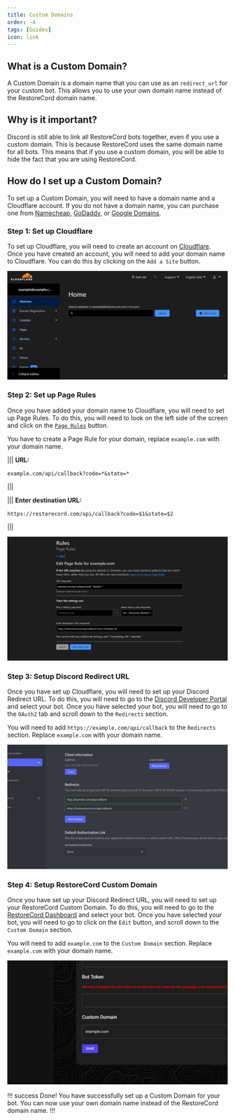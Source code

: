 ```yaml
---
title: Custom Domains
order: -4
tags: [Guides]
icon: link
---
```


## What is a Custom Domain?

A Custom Domain is a domain name that you can use as an `redirect_url` for your custom bot. This allows you to use your own domain name instead of the RestoreCord domain name.

## Why is it important?

Discord is still able to link all RestoreCord bots together, even if you use a custom domain. This is because RestoreCord uses the same domain name for all bots. This means that if you use a custom domain, you will be able to hide the fact that you are using RestoreCord.

## How do I set up a Custom Domain?

To set up a Custom Domain, you will need to have a domain name and a Cloudflare account. If you do not have a domain name, you can purchase one from [Namecheap](https://www.namecheap.com/), [GoDaddy](https://www.godaddy.com/), or [Google Domains](https://domains.google/).

### Step 1: Set up Cloudflare

To set up Cloudflare, you will need to create an account on [Cloudflare](https://www.cloudflare.com/). Once you have created an account, you will need to add your domain name to Cloudflare. You can do this by clicking on the `Add a Site` button.

![](../static/DomainSetup/cloudflare_add_site.gif)

### Step 2: Set up Page Rules

Once you have added your domain name to Cloudflare, you will need to set up Page Rules. To do this, you will need to look on the left side of the screen and click on the [`Page Rules`](https://dash.cloudflare.com/?to=/:account/:zone/rules) button.

You have to create a Page Rule for your domain, replace `example.com` with your domain name.

||| **URL:**

```
example.com/api/callback?code=*&state=*
```

|||

||| **Enter destination URL:**

```
https://restorecord.com/api/callback?code=$1&state=$2
```

|||

![](../static/DomainSetup/cloudflare_page_rules.png)

### Step 3: Setup Discord Redirect URL

Once you have set up Cloudflare, you will need to set up your Discord Redirect URL. To do this, you will need to go to the [Discord Developer Portal](https://discord.com/developers/applications) and select your bot. Once you have selected your bot, you will need to go to the `OAuth2` tab and scroll down to the `Redirects` section.

You will need to add `https://example.com/api/callback` to the `Redirects` section. Replace `example.com` with your domain name.

![](../static/DomainSetup/discord_redirect_url.png)

### Step 4: Setup RestoreCord Custom Domain

Once you have set up your Discord Redirect URL, you will need to set up your RestoreCord Custom Domain. To do this, you will need to go to the [RestoreCord Dashboard](https://restr.co/bots) and select your bot. Once you have selected your bot, you will need to go to click on the `Edit` button, and scroll down to the `Custom Domain` section.

You will need to add `example.com` to the `Custom Domain` section. Replace `example.com` with your domain name.

![](../static/DomainSetup/restorecord_custom_domain.png)

!!! success Done!
You have successfully set up a Custom Domain for your bot. You can now use your own domain name instead of the RestoreCord domain name.
!!!
